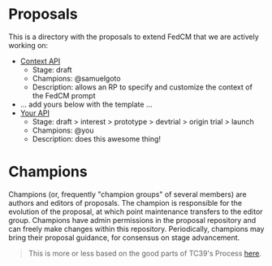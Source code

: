 # Proposals

This is a directory with the proposals to extend FedCM that we are actively working on:

- [Context API](context-api.md)
  - Stage: draft
  - Champions: @samuelgoto
  - Description: allows an RP to specify and customize the context of the FedCM prompt
- ... add yours below with the template ...
- [Your API](yours.md)
  - Stage: draft > interest > prototype > devtrial > origin trial > launch
  - Champions: @you
  - Description: does this awesome thing!

# Champions

Champions (or, frequently "champion groups" of several members) are authors and editors of proposals. The champion is responsible for the evolution of the proposal, at which point maintenance transfers to the editor group. Champions have admin permissions in the proposal repository and can freely make changes within this repository. Periodically, champions may bring their proposal guidance, for consensus on stage advancement.

> This is more or less based on the good parts of TC39's Process [here](https://tc39.es/process-document/).
